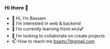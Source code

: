 ### Hi there 👋

* 👋 Hi, I’m Bassam
* 👀 I’m interested in web & backend
* 🌱 I’m currently learning front-end🖌️
* 💞️ I’m looking to collaborate on create projects
* 📫 How to reach me bsamc7@gmail.com
